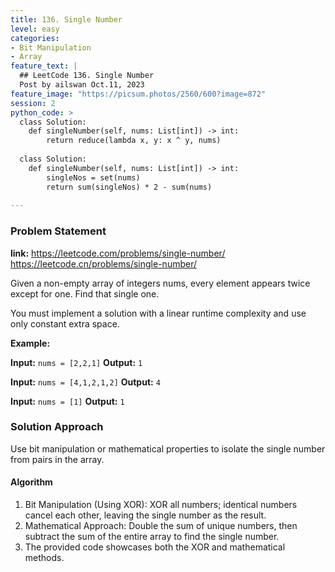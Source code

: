 ```yaml
---
title: 136. Single Number
level: easy
categories:
- Bit Manipulation
- Array
feature_text: |
  ## LeetCode 136. Single Number
  Post by ailswan Oct.11, 2023
feature_image: "https://picsum.photos/2560/600?image=872"
session: 2
python_code: >
  class Solution:
    def singleNumber(self, nums: List[int]) -> int:
        return reduce(lambda x, y: x ^ y, nums)
        
  class Solution:
    def singleNumber(self, nums: List[int]) -> int:
        singleNos = set(nums)
        return sum(singleNos) * 2 - sum(nums)    
   
---
```


### Problem Statement
**link:**
https://leetcode.com/problems/single-number/
https://leetcode.cn/problems/single-number/
 
Given a non-empty array of integers nums, every element appears twice except for one. Find that single one.

You must implement a solution with a linear runtime complexity and use only constant extra space.
 

**Example:**

**Input:** `nums = [2,2,1]`
**Output:** `1`
 
**Input:** `nums = [4,1,2,1,2]`
**Output:** `4`

**Input:** `nums = [1]`
**Output:** `1`
 

### Solution Approach
Use bit manipulation or mathematical properties to isolate the single number from pairs in the array.

#### Algorithm
1. Bit Manipulation (Using XOR): XOR all numbers; identical numbers cancel each other, leaving the single number as the result.
2. Mathematical Approach: Double the sum of unique numbers, then subtract the sum of the entire array to find the single number.
3. The provided code showcases both the XOR and mathematical methods.
